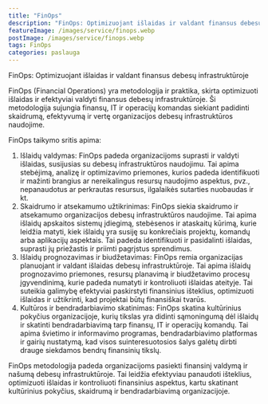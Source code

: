 ```yaml
---
title: "FinOps"
description: "FinOps: Optimizuojant išlaidas ir valdant finansus debesų infrastruktūroje"
featureImage: /images/service/finops.webp
postImage: /images/service/finops.webp
tags: FinOps
categories: paslauga
---
```


FinOps: Optimizuojant išlaidas ir valdant finansus debesų infrastruktūroje

FinOps (Financial Operations) yra metodologija ir praktika, skirta optimizuoti išlaidas ir efektyviai valdyti finansus
debesų infrastruktūroje. Ši metodologija sujungia finansų, IT ir operacijų komandas siekiant padidinti skaidrumą,
efektyvumą ir vertę organizacijos debesų infrastruktūros naudojime.

FinOps taikymo sritis apima:

1. Išlaidų valdymas: FinOps padeda organizacijoms suprasti ir valdyti išlaidas, susijusias su debesų infrastruktūros
   naudojimu. Tai apima stebėjimą, analizę ir optimizavimo priemones, kurios padeda identifikuoti ir mažinti brangius ar
   nereikalingus resursų naudojimo aspektus, pvz., nepanaudotus ar perkrautas resursus, ilgalaikės sutarties nuobaudas
   ir kt.
2. Skaidrumo ir atsekamumo užtikrinimas: FinOps siekia skaidrumo ir atsekamumo organizacijos debesų infrastruktūros
   naudojime. Tai apima išlaidų apskaitos sistemų įdiegimą, stebėsenos ir ataskaitų kūrimą, kurie leidžia matyti, kiek
   išlaidų yra susiję su konkrečiais projektų, komandų arba aplikacijų aspektais. Tai padeda identifikuoti ir
   pasidalinti išlaidas, suprasti jų priežastis ir priimti pagrįstus sprendimus.
3. Išlaidų prognozavimas ir biudžetavimas: FinOps remia organizacijas planuojant ir valdant išlaidas debesų
   infrastruktūroje. Tai apima išlaidų prognozavimo priemones, resursų planavimą ir biudžetavimo procesų įgyvendinimą,
   kurie padeda numatyti ir kontroliuoti išlaidas ateityje. Tai suteikia galimybę efektyviai paskirstyti finansinius
   išteklius, optimizuoti išlaidas ir užtikrinti, kad projektai būtų finansiškai tvarūs.
4. Kultūros ir bendradarbiavimo skatinimas: FinOps skatina kultūrinius pokyčius organizacijoje, kurių tikslas yra
   didinti sąmoningumą dėl išlaidų ir skatinti bendradarbiavimą tarp finansų, IT ir operacijų komandų. Tai apima
   švietimo ir informavimo programas, bendradarbiavimo platformas ir gairių nustatymą, kad visos suinteresuotosios šalys
   galėtų dirbti drauge siekdamos bendrų finansinių tikslų.

FinOps metodologija padeda organizacijoms pasiekti finansinį valdymą ir našumą debesų infrastruktūroje. Tai leidžia
efektyviau panaudoti išteklius, optimizuoti išlaidas ir kontroliuoti finansinius aspektus, kartu skatinant kultūrinius
pokyčius, skaidrumą ir bendradarbiavimą organizacijoje.